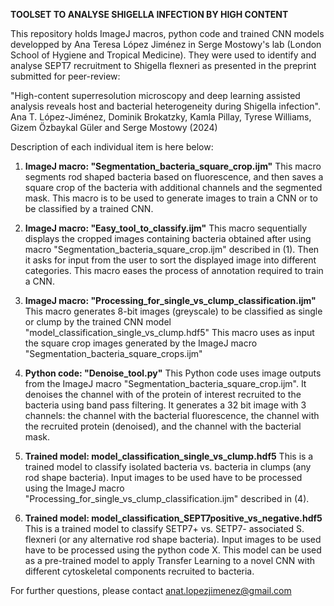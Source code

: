 **TOOLSET TO ANALYSE SHIGELLA INFECTION BY HIGH CONTENT**

This repository holds ImageJ macros, python code and trained CNN models developped by Ana Teresa López Jiménez in Serge Mostowy's lab (London School of Hygiene and Tropical Medicine). They were used to identify and analyse SEPT7 recruitment to Shigella flexneri as presented in the preprint submitted for peer-review:

"High-content superresolution microscopy and deep learning assisted analysis reveals host and bacterial heterogeneity during Shigella infection". Ana T. López-Jiménez, Dominik Brokatzky, Kamla Pillay, Tyrese Williams, Gizem Özbaykal Güler and Serge Mostowy (2024)

Description of each individual item is here below:

1. **ImageJ macro: "Segmentation_bacteria_square_crop.ijm"**
     This macro segments rod shaped bacteria based on fluorescence, and then saves a square crop of the bacteria with additional channels and the segmented mask.
     This macro is to be used to generate images to train a CNN or to be classified by a trained CNN.

2. **ImageJ macro: "Easy_tool_to_classify.ijm"**
     This macro sequentially displays the cropped images containing bacteria obtained after using macro "Segmentation_bacteria_square_crop.ijm" described in (1).
     Then it asks for input from the user to sort the displayed image into different categories.
     This macro eases the process of annotation required to train a CNN. 
   
3. **ImageJ macro: "Processing_for_single_vs_clump_classification.ijm"**
     This macro generates 8-bit images (greyscale) to be classified as single or clump by the trained CNN model "model_classification_single_vs_clump.hdf5"
     This macro uses as input the square crop images generated by the ImageJ macro "Segmentation_bacteria_square_crops.ijm"

4. **Python code: "Denoise_tool.py"**
     This Python code uses image outputs from the ImageJ macro "Segmentation_bacteria_square_crop.ijm".
     It denoises the channel with of the protein of interest recruited to the bacteria using band pass filtering.
     It generates a 32 bit image with 3 channels: the channel with the bacterial fluorescence, the channel with the recruited protein (denoised), and the channel with the bacterial mask.

6. **Trained model: model_classification_single_vs_clump.hdf5**
     This is a trained model to classify isolated bacteria vs. bacteria in clumps (any rod shape bacteria).
     Input images to be used have to be processed using the ImageJ macro "Processing_for_single_vs_clump_classification.ijm" described in (4).

7. **Trained model: model_classification_SEPT7positive_vs_negative.hdf5**
     This is a trained model to classify SETP7+ vs. SETP7- associated S. flexneri (or any alternative rod shape bacteria).
     Input images to be used have to be processed using the python code X.
     This model can be used as a pre-trained model to apply Transfer Learning to a novel CNN with different cytoskeletal components recruited to bacteria.
   






For further questions, please contact anat.lopezjimenez@gmail.com
